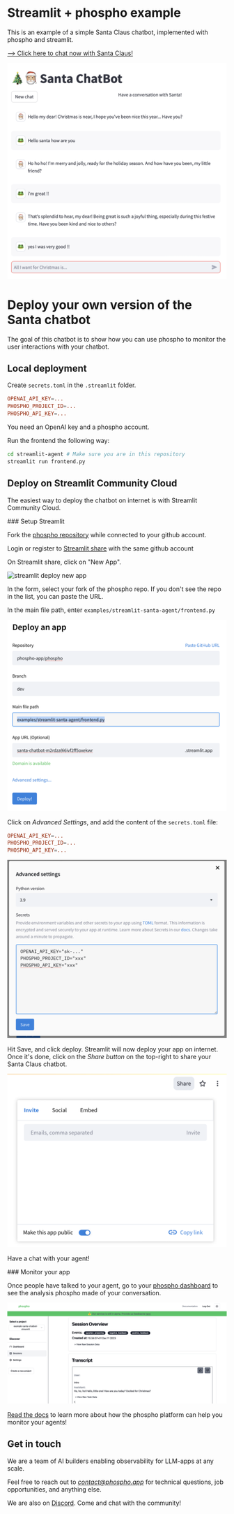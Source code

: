 # Streamlit + phospho example

This is an example of a simple Santa Claus chatbot, implemented with phospho and streamlit.

[--> Click here to chat now with Santa Claus!](https://santa-chatbot-phospho.streamlit.app)

![Santa Claus chatbot](screenshots/chatbot.png)

# Deploy your own version of the Santa chatbot

The goal of this chatbot is to show how you can use phospho to monitor the user interactions with your chatbot. 

## Local deployment

Create `secrets.toml` in the `.streamlit` folder. 

```toml
OPENAI_API_KEY=...
PHOSPHO_PROJECT_ID=...
PHOSPHO_API_KEY=...
```

You need an OpenAI key and a phospho account. 

Run the frontend the following way:

```bash
cd streamlit-agent # Make sure you are in this repository
streamlit run frontend.py
```

## Deploy on Streamlit Community Cloud 

The easiest way to deploy the chatbot on internet is with Streamlit Community Cloud.

### Setup Streamlit

Fork the [phospho repository](https://github.com/phospho-app/phospho) while connected to your github account.

Login or register to [Streamlit share](https://share.streamlit.io) with the same github account

On Streamlit share, click on "New App".

![streamlit deploy new app](https://docs.streamlit.io/images/streamlit-community-cloud/deploy-empty-new-app.png)

In the form, select your fork of the phospho repo. If you don't see the repo in the list, you can paste the URL. 

In the main file path, enter `examples/streamlit-santa-agent/frontend.py`

![Form streamlit deploy](screenshots/deploy_app.png)

Click on _Advanced Settings_, and add the content of the `secrets.toml` file:

```toml
OPENAI_API_KEY=...
PHOSPHO_PROJECT_ID=...
PHOSPHO_API_KEY=...
```

![Add secrets to the Advanced Settings](screenshots/streamlit_secrets.png)

Hit Save, and click deploy. Streamlit will now deploy your app on internet. Once it's done, click on the _Share button_ on the top-right to share your Santa Claus chatbot. 

![Share your app](screenshots/share_app.png)

Have a chat with your agent!

### Monitor your app

Once people have talked to your agent, go to your [phospho dashboard](https://platform.phospho.app) to see the analysis phospho made of your conversation. 

![Learn more about your app on the phospho dashboard](screenshots/phospho_dashboard.png)

[Read the docs](https://docs.phospho.app) to learn more about how the phospho platform can help you monitor your agents!

## Get in touch

We are a team of AI builders enabling observability for LLM-apps at any scale. 

Feel free to reach out to *contact@phospho.app* for technical questions, job opportunities, and anything else.

We are also on [Discord](https://discord.gg/wk4uBSnKyW). Come and chat with the community!